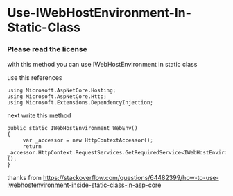 # Use-IWebHostEnvironment-In-Static-Class
### Please read the license
with this method you can use IWebHostEnvironment in static class


use this references

```
using Microsoft.AspNetCore.Hosting;
using Microsoft.AspNetCore.Http;
using Microsoft.Extensions.DependencyInjection;
```

next write this method
```
public static IWebHostEnvironment WebEnv()
{
     var _accessor = new HttpContextAccessor();
     return _accessor.HttpContext.RequestServices.GetRequiredService<IWebHostEnvironment>();
}
```
thanks from
https://stackoverflow.com/questions/64482399/how-to-use-iwebhostenvironment-inside-static-class-in-asp-core
